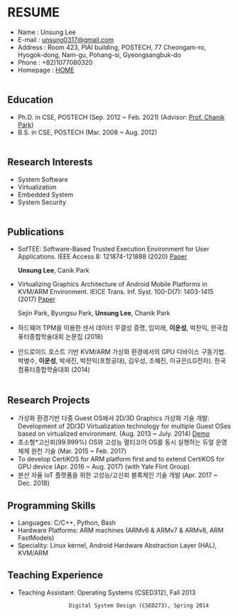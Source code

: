 # **RESUME**  
* Name	    :	Unsung Lee  
* E-mail	  :	unsung0317@gmail.com  
* Address  :	Room 423, PIAI building, POSTECH, 77 Cheongam-ro, Hyogok-dong, Nam-gu, Pohang-si, Gyeongsangbuk-do  
* Phone	   :	+82)1077080320  
* Homepage : [HOME](ul24.github.com)
<br/><br/>

##  Education
* Ph.D. in CSE, POSTECH (Sep. 2012 ~ Feb. 2021)
(Advisor: [Prof. Chanik Park](https://sslab.postech.ac.kr/chanik-park.html)) 
* B.S. in CSE, POSTECH (Mar. 2008 ~ Aug. 2012)
<br/><br/>

##  Research Interests
* System Software
* Virtualization
* Embedded System
* System Security
<br/><br/>

##  Publications
* SofTEE: Software-Based Trusted Execution Environment for User Applications. IEEE Access 8: 121874-121888 (2020) [Paper](https://ieeexplore.ieee.org/document/9131703)

  **Unsung Lee**, Canik Park
* Virtualizing Graphics Architecture of Android Mobile Platforms in KVM/ARM Environment. IEICE Trans. Inf. Syst. 100-D(7): 1403-1415 (2017) [Paper](https://www.jstage.jst.go.jp/article/transinf/E100.D/7/E100.D_2016EDP7435/_article/-char/en)

  Sejin Park, Byungsu Park, **Unsung Lee**, Chanik Park
* 하드웨어 TPM을 이용한 센서 데이터 무결성 증명, 임미래, **이운성**, 박찬익, 한국컴퓨터종합학술대회 논문집 (2018)
* 안드로이드 호스트 기반 KVM/ARM 가상화 환경에서의 GPU 디바이스 구동기법. 박병수, **이운성**, 박세진, 박찬익(포항공대), 김우성, 조혜진, 이규은(LG전자). 한국컴퓨터종합학술대회 (2014)
<br/><br/>

##  Research Projects
* 가상화 환경기반 다중 Guest OS에서 2D/3D Graphics 가상화 기술 개발: Development of 2D/3D Virtualization technology for multiple Guest OSes based on virtualized environment. (Aug. 2013 ~ July. 2014) [Demo](https://www.youtube.com/watch?v=az8tjlY_ik4)
* 초소형*고신뢰(99.999%) OS와 고성능 멀티코어 OS를 동시 실행하는 듀얼 운영체제 원천 기술 (Mar. 2015 ~ Feb. 2017)
* To develop CertiKOS for ARM platform first and to extend CertiKOS for GPU device (Apr. 2016 ~ Aug. 2017) (with Yale Flint Group)
* 분산 자율 IoT 플랫폼을 위한 고성능/고신뢰 블록체인 기술 개발 (Apr. 2017 ~ Dec. 2018)

##  Programming Skills
* Languages: C/C++, Python, Bash
* Hardware Platforms: ARM machines (ARMv6 & ARMv7 & ARMv8, ARM FastModels)
* Speciality: Linux kernel, Android Hardware Abstraction Layer (HAL), KVM/ARM

## Teaching Experience 
* Teaching Assistant: Operating Systems (CSED312), Fall 2013

                      Digital System Design (CSED273), Spring 2014



